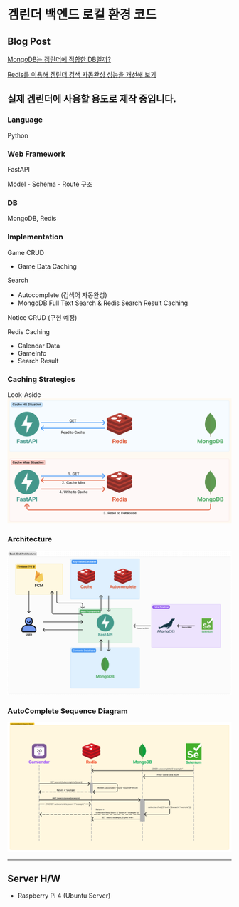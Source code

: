 # 겜린더 백엔드 로컬 환경 코드

## Blog Post
[MongoDB는 겜린더에 적합한 DB일까?](https://velog.io/@grit_munhyeok/겜린더-백엔드-문제-인식과-문제-해결을-위한-조사)

[Redis를 이용해 겜린더 검색 자동완성 성능을 개선해 보기](https://velog.io/@grit_munhyeok/겜린더-검색-자동완성-성능을-개선해-보기)

## 실제 겜린더에 사용할 용도로 제작 중입니다.

### Language
Python

### Web Framework
FastAPI

Model - Schema - Route 구조

### DB
MongoDB, Redis

### Implementation
Game CRUD
- Game Data Caching

Search
- Autocomplete (검색어 자동완성)
- MongoDB Full Text Search & Redis Search Result Caching

Notice CRUD (구현 예정)

Redis Caching
- Calendar Data
- GameInfo
- Search Result

### Caching Strategies
Look-Aside
![](/Readme%20Image/Caching%20Strategies.png)

### Architecture
![](/Readme%20Image/Back-End%20Architecture.png)

### AutoComplete Sequence Diagram
![](/Readme%20Image/Autocomplete_Diagram.png)



------

## Server H/W
- Raspberry Pi 4 (Ubuntu Server)